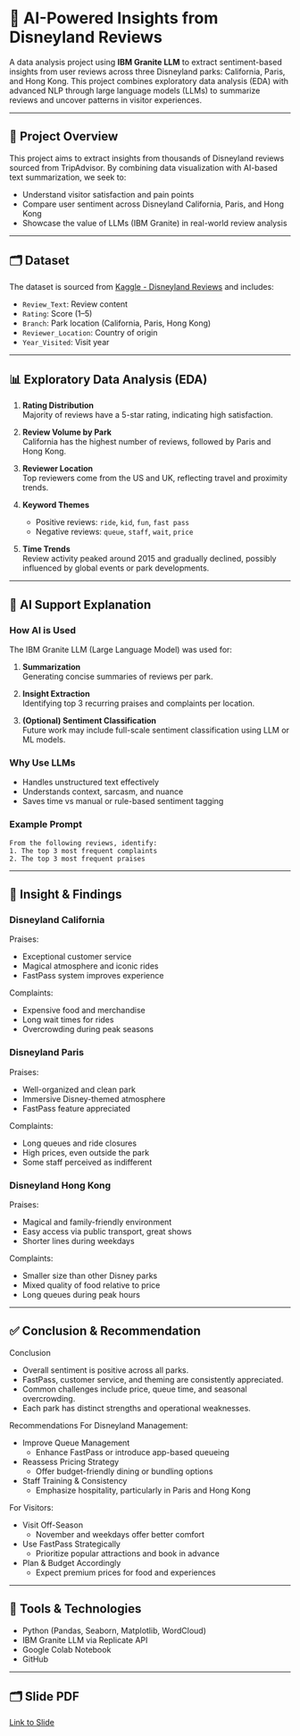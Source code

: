 # 🏰 AI-Powered Insights from Disneyland Reviews

A data analysis project using **IBM Granite LLM** to extract sentiment-based insights from user reviews across three Disneyland parks: California, Paris, and Hong Kong. This project combines exploratory data analysis (EDA) with advanced NLP through large language models (LLMs) to summarize reviews and uncover patterns in visitor experiences.

---

## 📌 Project Overview

This project aims to extract insights from thousands of Disneyland reviews sourced from TripAdvisor. By combining data visualization with AI-based text summarization, we seek to:

- Understand visitor satisfaction and pain points
- Compare user sentiment across Disneyland California, Paris, and Hong Kong
- Showcase the value of LLMs (IBM Granite) in real-world review analysis

---

## 🗂️ Dataset

The dataset is sourced from [Kaggle - Disneyland Reviews](https://www.kaggle.com/datasets/mateenahmedzai/disneyland-reviews) and includes:

- `Review_Text`: Review content
- `Rating`: Score (1–5)
- `Branch`: Park location (California, Paris, Hong Kong)
- `Reviewer_Location`: Country of origin
- `Year_Visited`: Visit year

---

## 📊 Exploratory Data Analysis (EDA)

1. **Rating Distribution**  
   Majority of reviews have a 5-star rating, indicating high satisfaction.

2. **Review Volume by Park**  
   California has the highest number of reviews, followed by Paris and Hong Kong.

3. **Reviewer Location**  
   Top reviewers come from the US and UK, reflecting travel and proximity trends.

4. **Keyword Themes**  
   - Positive reviews: `ride`, `kid`, `fun`, `fast pass`
   - Negative reviews: `queue`, `staff`, `wait`, `price`

5. **Time Trends**  
   Review activity peaked around 2015 and gradually declined, possibly influenced by global events or park developments.

---

## 🤖 AI Support Explanation

### How AI is Used

The IBM Granite LLM (Large Language Model) was used for:

1. **Summarization**  
   Generating concise summaries of reviews per park.

2. **Insight Extraction**  
   Identifying top 3 recurring praises and complaints per location.

3. **(Optional) Sentiment Classification**  
   Future work may include full-scale sentiment classification using LLM or ML models.

### Why Use LLMs

- Handles unstructured text effectively
- Understands context, sarcasm, and nuance
- Saves time vs manual or rule-based sentiment tagging

### Example Prompt

```text
From the following reviews, identify:
1. The top 3 most frequent complaints
2. The top 3 most frequent praises
```
---

## 🧠 Insight & Findings
### Disneyland California
Praises:
- Exceptional customer service
- Magical atmosphere and iconic rides
- FastPass system improves experience

Complaints:
- Expensive food and merchandise
- Long wait times for rides
- Overcrowding during peak seasons

### Disneyland Paris
Praises:
- Well-organized and clean park
- Immersive Disney-themed atmosphere
- FastPass feature appreciated

Complaints:
- Long queues and ride closures
- High prices, even outside the park
- Some staff perceived as indifferent

### Disneyland Hong Kong
Praises:
- Magical and family-friendly environment
- Easy access via public transport, great shows
- Shorter lines during weekdays

Complaints:
- Smaller size than other Disney parks
- Mixed quality of food relative to price
- Long queues during peak hours

---

## ✅ Conclusion & Recommendation
Conclusion
- Overall sentiment is positive across all parks.
- FastPass, customer service, and theming are consistently appreciated.
- Common challenges include price, queue time, and seasonal overcrowding.
- Each park has distinct strengths and operational weaknesses.

Recommendations
For Disneyland Management:
- Improve Queue Management
   - Enhance FastPass or introduce app-based queueing
- Reassess Pricing Strategy
   - Offer budget-friendly dining or bundling options
- Staff Training & Consistency
   - Emphasize hospitality, particularly in Paris and Hong Kong

For Visitors:
- Visit Off-Season
   - November and weekdays offer better comfort
- Use FastPass Strategically
   - Prioritize popular attractions and book in advance
- Plan & Budget Accordingly
   - Expect premium prices for food and experiences

---

## 🧰 Tools & Technologies
- Python (Pandas, Seaborn, Matplotlib, WordCloud)
- IBM Granite LLM via Replicate API
- Google Colab Notebook
- GitHub

---

## 🗂️ Slide PDF
[Link to Slide](https://drive.google.com/file/d/1X6baeWproK4T0cpuLteRliT5mPiw2kTG/view?usp=sharing)

